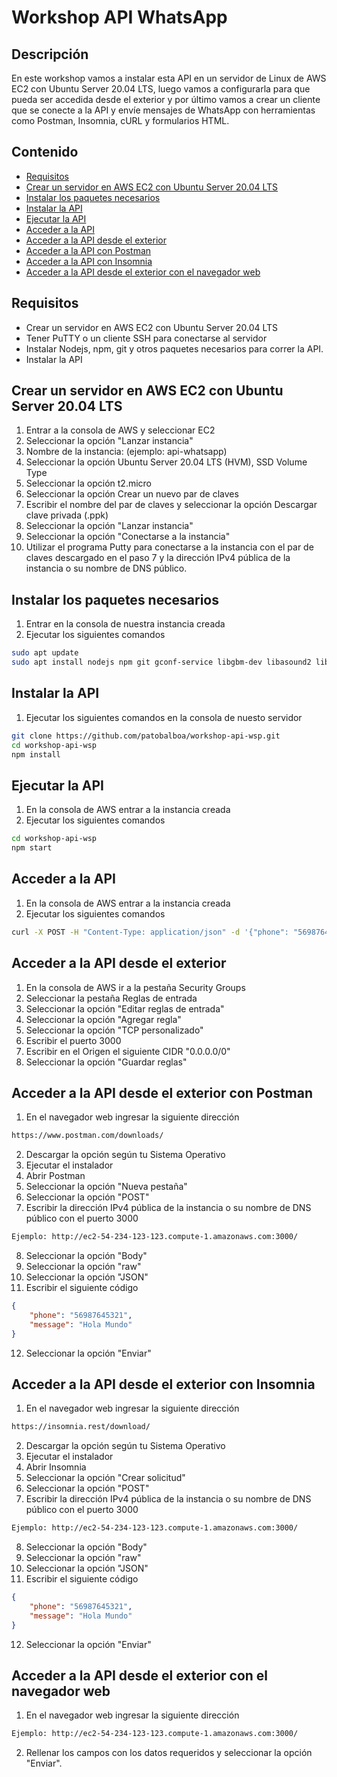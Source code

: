 # Workshop API WhatsApp

## Descripción

En este workshop vamos a instalar esta API en un servidor de Linux de AWS EC2 con Ubuntu Server 20.04 LTS, luego vamos a configurarla para que pueda ser accedida desde el exterior y por último vamos a crear un cliente que se conecte a la API y envíe mensajes de WhatsApp con herramientas como Postman, Insomnia, cURL y formularios HTML.

## Contenido

- [Requisitos](#requisitos)
- [Crear un servidor en AWS EC2 con Ubuntu Server 20.04 LTS](#crear-un-servidor-en-aws-ec2-con-ubuntu-server-2004-lts)
- [Instalar los paquetes necesarios](#instalar-los-paquetes-necesarios)
- [Instalar la API](#instalar-la-api)
- [Ejecutar la API](#ejecutar-la-api)
- [Acceder a la API](#acceder-a-la-api)
- [Acceder a la API desde el exterior](#acceder-a-la-api-desde-el-exterior)
- [Acceder a la API con Postman](#acceder-a-la-api-con-postman)
- [Acceder a la API con Insomnia](#acceder-a-la-api-con-insomnia)
- [Acceder a la API desde el exterior con el navegador web](#acceder-a-la-api-desde-el-exterior-con-el-navegador-web)

## Requisitos

- Crear un servidor en AWS EC2 con Ubuntu Server 20.04 LTS
- Tener PuTTY o un cliente SSH para conectarse al servidor
- Instalar Nodejs, npm, git y otros paquetes necesarios para correr la API.
- Instalar la API


## Crear un servidor en AWS EC2 con Ubuntu Server 20.04 LTS

1. Entrar a la consola de AWS y seleccionar EC2
2. Seleccionar la opción "Lanzar instancia"
3. Nombre de la instancia: (ejemplo: api-whatsapp)
4. Seleccionar la opción Ubuntu Server 20.04 LTS (HVM), SSD Volume Type
5. Seleccionar la opción t2.micro
6. Seleccionar la opción Crear un nuevo par de claves
7. Escribir el nombre del par de claves y seleccionar la opción Descargar clave privada (.ppk)
8. Seleccionar la opción "Lanzar instancia"
9. Seleccionar la opción "Conectarse a la instancia"
10. Utilizar el programa Putty para conectarse a la instancia con el par de claves descargado en el paso 7 y la dirección IPv4 pública de la instancia o su nombre de DNS público.


## Instalar los paquetes necesarios

1. Entrar en la consola de nuestra instancia creada
2. Ejecutar los siguientes comandos

```bash
sudo apt update
sudo apt install nodejs npm git gconf-service libgbm-dev libasound2 libatk1.0-0 libc6 libcairo2 libcups2 libdbus-1-3 libexpat1 libfontconfig1 libgcc1 libgconf-2-4 libgdk-pixbuf2.0-0 libglib2.0-0 libgtk-3-0 libnspr4 libpango-1.0-0 libpangocairo-1.0-0 libstdc++6 libx11-6 libx11-xcb1 libxcb1 libxcomposite1 libxcursor1 libxdamage1 libxext6 libxfixes3 libxi6 libxrandr2 libxrender1 libxss1 libxtst6 ca-certificates fonts-liberation libappindicator1 libnss3 lsb-release xdg-utils wget -y

```

## Instalar la API

1. Ejecutar los siguientes comandos en la consola de nuesto servidor

```bash
git clone https://github.com/patobalboa/workshop-api-wsp.git
cd workshop-api-wsp
npm install
```

## Ejecutar la API

1. En la consola de AWS entrar a la instancia creada
2. Ejecutar los siguientes comandos

```bash
cd workshop-api-wsp
npm start
```

## Acceder a la API

1. En la consola de AWS entrar a la instancia creada
2. Ejecutar los siguientes comandos

```bash
curl -X POST -H "Content-Type: application/json" -d '{"phone": "56987645321", "message": "Hola Mundo"}' http://localhost:3000/
```


## Acceder a la API desde el exterior

1. En la consola de AWS ir a la pestaña Security Groups
2. Seleccionar la pestaña Reglas de entrada
3. Seleccionar la opción "Editar reglas de entrada"
4. Seleccionar la opción "Agregar regla"
5. Seleccionar la opción "TCP personalizado"
6. Escribir el puerto 3000
7. Escribir en el Origen el siguiente CIDR "0.0.0.0/0"
8. Seleccionar la opción "Guardar reglas"

## Acceder a la API desde el exterior con Postman

1. En el navegador web ingresar la siguiente dirección

```bash
https://www.postman.com/downloads/
```

2. Descargar la opción según tu Sistema Operativo
3. Ejecutar el instalador
4. Abrir Postman
5. Seleccionar la opción "Nueva pestaña"
6. Seleccionar la opción "POST"
7. Escribir la dirección IPv4 pública de la instancia o su nombre de DNS público con el puerto 3000

```bash
Ejemplo: http://ec2-54-234-123-123.compute-1.amazonaws.com:3000/
```

8. Seleccionar la opción "Body"
9. Seleccionar la opción "raw"
10. Seleccionar la opción "JSON"
11. Escribir el siguiente código

```json
{
    "phone": "56987645321",
    "message": "Hola Mundo"
}
```

12. Seleccionar la opción "Enviar"

## Acceder a la API desde el exterior con Insomnia 

1. En el navegador web ingresar la siguiente dirección

```bash
https://insomnia.rest/download/
```

2. Descargar la opción según tu Sistema Operativo
3. Ejecutar el instalador
4. Abrir Insomnia
5. Seleccionar la opción "Crear solicitud"
6. Seleccionar la opción "POST"
7. Escribir la dirección IPv4 pública de la instancia o su nombre de DNS público con el puerto 3000

```bash
Ejemplo: http://ec2-54-234-123-123.compute-1.amazonaws.com:3000/
```

8. Seleccionar la opción "Body"
9. Seleccionar la opción "raw"
10. Seleccionar la opción "JSON"
11. Escribir el siguiente código

```json
{
    "phone": "56987645321",
    "message": "Hola Mundo"
}
```

12. Seleccionar la opción "Enviar"

## Acceder a la API desde el exterior con el navegador web

1. En el navegador web ingresar la siguiente dirección

```bash
Ejemplo: http://ec2-54-234-123-123.compute-1.amazonaws.com:3000/
```

2. Rellenar los campos con los datos requeridos y seleccionar la opción "Enviar".










